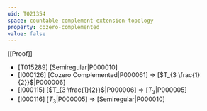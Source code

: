 ```yaml
---
uid: T021354
space: countable-complement-extension-topology
property: cozero-complemented
value: false
---
```

[[Proof]]

* [T015289] [Semiregular|P000010]
* [I000126] [Cozero Complemented|P000061] => [$T_{3 \frac{1}{2}}$|P000006]
* [I000115] [$T_{3 \frac{1}{2}}$|P000006] => [$T_3$|P000005]
* [I000116] [$T_3$|P000005] => [Semiregular|P000010]

